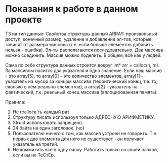 # Показания к работе в данном проекте

ТЗ на тип данных:
Свойства структуры данный ARRAY: произвольный доступ, конечный размер, удаление и добавление эл-тов,
которые зависят от размера массива (т.е. если больше элементов добавить нельзя - ошибка).
Эл-ты располагаются последовательно. Два массива можно соединить. Массив можно поделить. В общем, всё как у людей.

Сама по себе структура данных строится вокруг int* arr = calloc(n, m).
За массивом носится два указателя и одно значение. Если наш массив - это array[5], то array[0] - это количество элементов,
array[1] - указатель на мусор за концом массива (теоритический конец, т.е. то, сколько в нём реально элементов),
а array[2] - указатель на фактический, т.е. реальный конец массива (аллоцированная память).

Правила:
1) Не realloca'ть каждый раз. 
2) Структуру писать использоуя только АДРЕСНУЮ АРИФМЕТИКУ.
3) Struct использовать запрещено.
4) 24 байта на один заголовок. (чо)
5) Пользователю ничего о том, как массив устроен не говорить. Т.е. первых два элемента для него не существует -
он получает указатель на третий.
6) Не коммитить всё в одну папку. Работать только со своей папкой, если вы не ТеСтЕр.